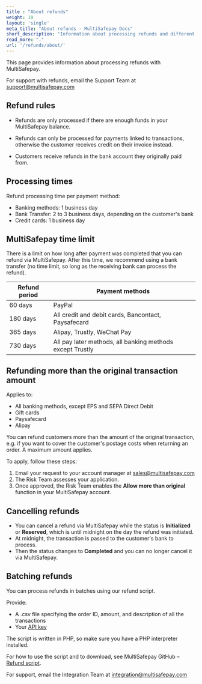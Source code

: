 ```yaml
---
title : "About refunds"
weight: 10
layout: 'single'
meta_title: "About refunds - MultiSafepay Docs"
short_description: "Information about processing refunds and different actions"
read_more: "."
url: '/refunds/about/'
---
```


This page provides information about processing refunds with MultiSafepay. 

For support with refunds, email the Support Team at <support@multisafepay.com>

## Refund rules

- Refunds are only processed if there are enough funds in your MultiSafepay balance.

- Refunds can only be processed for payments linked to transactions, otherwise the customer receives credit on their invoice instead.

- Customers receive refunds in the bank account they originally paid from.

## Processing times

Refund processing time per payment method:

- Banking methods: 1 business day 
- Bank Transfer: 2 to 3 business days, depending on the customer's bank
- Credit cards: 1 business day 

## MultiSafepay time limit

There is a limit on how long after payment was completed that you can refund via MultiSafepay. After this time, we recommend using a bank transfer (no time limit, so long as the receiving bank can process the refund).

| Refund period   | Payment methods  |
|---|---|
| 60 days | PayPal |
| 180 days | All credit and debit cards, Bancontact, Paysafecard |
| 365 days | Alipay, Trustly, WeChat Pay |
| 730 days | All pay later methods, all banking methods except Trustly |

## Refunding more than the original transaction amount
Applies to: 

- All banking methods, except EPS and SEPA Direct Debit
- Gift cards
- Paysafecard
- Alipay

You can refund customers more than the amount of the original transaction, e.g. if you want to cover the customer's postage costs when returning an order. A maximum amount applies. 

To apply, follow these steps:

1. Email your request to your account manager at <sales@multisafepay.com>
2. The Risk Team assesses your application. 
3. Once approved, the Risk Team enables the **Allow more than original** function in your MultiSafepay account.

## Cancelling refunds

- You can cancel a refund via MultiSafepay while the status is **Initialized** or **Reserved**, which is until midnight on the day the refund was initiated. 
- At midnight, the transaction is passed to the customer's bank to process. 
- Then the status changes to **Completed** and you can no longer cancel it via MultiSafepay.

## Batching refunds

You can process refunds in batches using our refund script. 

Provide:

- A .csv file specifying the order ID, amount, and description of all the transactions
- Your [API key](/glossaries/multisafepay-glossary/#api-key)

The script is written in PHP, so make sure you have a PHP interpreter installed.

For how to use the script and to download, see MultiSafepay GitHub – [Refund script](https://github.com/MultiSafepay/refund-script).

For support, email the Integration Team at <integration@multisafepay.com>
